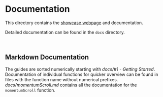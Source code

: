 # Documentation

This directory contains the [showcase webpage](http://slickscroll.musabhassan.com) and documentation. 

Detailed documentation can be found in the `docs` directory.

<br>

## Markdown Documentation

The guides are sorted numerically starting with *docs/#1 - Getting Started*. Documentation of individual functions for quicker overview can be found in files with the function name without numerical prefixes. *docs/momentumScroll.md* contains all the documentation for the `momentumScroll` function.